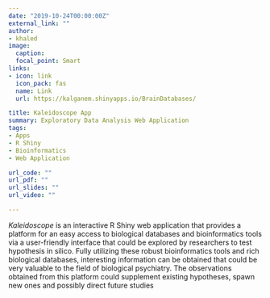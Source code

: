 ```yaml
---
date: "2019-10-24T00:00:00Z"
external_link: ""
author: 
- khaled
image:
  caption: 
  focal_point: Smart
links:
- icon: link
  icon_pack: fas
  name: Link
  url: https://kalganem.shinyapps.io/BrainDatabases/

title: Kaleidoscope App
summary: Exploratory Data Analysis Web Application
tags:
- Apps
- R Shiny
- Bioinformatics
- Web Application

url_code: ""
url_pdf: ""
url_slides: ""
url_video: ""

---
```



*Kaleidoscope* is an interactive R Shiny web application that provides a platform for an easy access to biological databases and bioinformatics tools via a user-friendly interface that could be explored by researchers to test hypothesis in silico. Fully utilizing these robust bioinformatics tools and rich biological databases, interesting information can be obtained that could be very valuable to the field of biological psychiatry. The observations obtained from this platform could supplement existing hypotheses, spawn new ones and possibly direct future studies 



